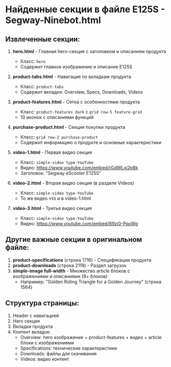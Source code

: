 # Найденные секции в файле E125S - Segway-Ninebot.html

## Извлеченные секции:

1. **hero.html** - Главная hero-секция с заголовком и описанием продукта
   - Класс: `hero`
   - Содержит главное изображение и описание E125S

2. **product-tabs.html** - Навигация по вкладкам продукта
   - Класс: `product-tabs`
   - Содержит вкладки: Overview, Specs, Downloads, Videos

3. **product-features.html** - Сетка с особенностями продукта
   - Класс: `product-features dark` с `grid row-5 feature-grid`
   - 10 иконок с описаниями функций

4. **purchase-product.html** - Секция покупки продукта
   - Класс: `grid row-2 purchase-product`
   - Содержит информацию о продукте и основные характеристики

5. **video-1.html** - Первая видео секция
   - Класс: `simple-video type-YouTube`
   - Видео: https://www.youtube.com/embed/rGdWLxi2p8k
   - Заголовок: "Segway eScooter E125S"

6. **video-2.html** - Вторая видео секция (в разделе Videos)
   - Класс: `simple-video type-YouTube`
   - То же видео что и в video-1.html

7. **video-3.html** - Третья видео секция
   - Класс: `simple-video type-YouTube`
   - Видео: https://www.youtube.com/embed/69zi0-PpxWg

## Другие важные секции в оригинальном файле:

1. **product-specifications** (строка 1716) - Спецификации продукта
2. **product-downloads** (строка 2119) - Раздел загрузок
3. **simple-image full-width** - Множество article блоков с изображениями и описаниями (9+ блоков)
   - Например: "Golden Riding Triangle for a Golden Journey" (строка 1564)

## Структура страницы:

1. Header с навигацией
2. Hero секция
3. Вкладки продукта
4. Контент вкладок:
   - Overview: hero изображение + product-features + видео + article блоки с изображениями
   - Specifications: технические характеристики
   - Downloads: файлы для скачивания
   - Videos: видео контент